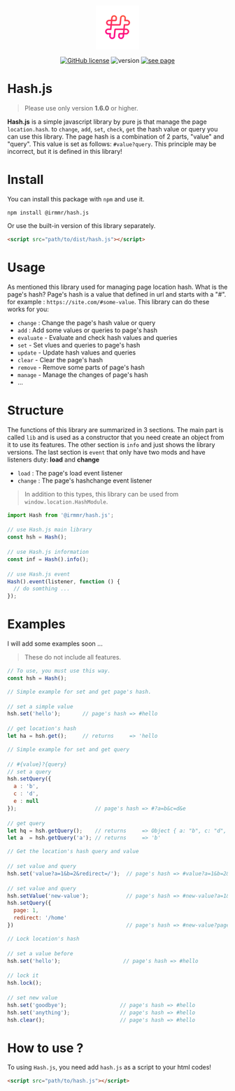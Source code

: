 <p align="center"><a href="https://irmmr.github.io/hash.js/" target="_blank"><img width="100" src="https://raw.githubusercontent.com/irmmr/hash.js/master/logo/logo.png" alt="Hash Js"></a></p>

<p align="center">
  <a href="https://github.com/irmmr/hash.js/blob/master/LICENSE"><img alt="GitHub license" src="https://img.shields.io/github/license/irmmr/hash.js"></a>
    <img alt="version" src="https://img.shields.io/static/v1?label=version&message=v1.6&color=success">
   <a href="https://irmmr.github.io/hash.js/" target="_blank">
    <img alt="see page" src="https://img.shields.io/static/v1?label=page&message=click%20here&color=yellow">
  </a>
</p>

# Hash.js
> Please use only version **1.6.0** or higher.

**Hash.js** is a simple javascript library by pure js that manage the page `location.hash`. to `change`, `add`, `set`, `check`, `get` the hash value or query you can use this library. The page hash is a combination of 2 parts, "value" and "query". This value is set as follows: `#value?query`. This principle may be incorrect, but it is defined in this library!

# Install
You can install this package with ‍‍`npm` and use it.

```
npm install @irmmr/hash.js
```

Or use the built-in version of this library separately.
```html
<script src="path/to/dist/hash.js"></script>
```

# Usage
As mentioned this library used for managing page location hash. What is the page's hash? Page's hash is a value that defined in url and starts with a "#". for example : `https://site.com/#some-value`.
This library can do these works for you:
- `change` : Change the page's hash value or query
- `add` : Add some values or queries to page's hash
- `evaluate` - Evaluate and check hash values and queries
- `set` - Set vlues and queries to page's hash
- `update` - Update hash values and queries
- `clear` - Clear the page's hash
- `remove` - Remove some parts of page's hash
- `manage` - Manage the changes of page's hash
- ...

# Structure
The functions of this library are summarized in 3 sections. The main part is called `lib` and is used as a constructor that you need create an object from it to use its features. The other section is `info` and just shows the library versions. The last section is `event` that only have two mods and have listeners duty: **load** and **change**
- `load` : The page's load event listener
- `change` : The page's hashchange event listener
> In addition to this types, this library can be used from `window.location.HashModule`.
```javascript
import Hash from '@irmmr/hash.js';

// use Hash.js main library
const hsh = Hash();

// use Hash.js information
const inf = Hash().info();

// use Hash.js event
Hash().event(listener, function () {
  // do somthing ...
});
```

# Examples
I will add some examples soon ...
> These do not include all features.
```javascript
// To use, you must use this way.
const hsh = Hash();
```
```javascript
// Simple example for set and get page's hash.

// set a simple value
hsh.set('hello');       // page's hash => #hello

// get location's hash
let ha = hsh.get();     // returns     => 'hello
```
```javascript
// Simple example for set and get query

// #{value}?{query}
// set a query
hsh.setQuery({
  a : 'b',
  c : 'd',
  e : null
});                         // page's hash => #?a=b&c=d&e

// get query
let hq = hsh.getQuery();    // returns     => Object { a: "b", c: "d", e: null }
let a  = hsh.getQuery('a'); // returns     => 'b'
```
```javascript
// Get the location's hash query and value

// set value and query
hsh.set('value?a=1&b=2&redirect=/');  // page's hash => #value?a=1&b=2&redirect=/

// set value and query
hsh.setValue('new-value');            // page's hash => #new-value?a=1&b=2&redirect=/
hsh.setQuery({
  page: 1,
  redirect: '/home'
})                                    // page's hash => #new-value?page=1&redirect=/home
```
```javascript
// Lock location's hash

// set a value before
hsh.set('hello');                    // page's hash => #hello

// lock it
hsh.lock();

// set new value
hsh.set('goodbye');                 // page's hash => #hello
hsh.set('anything');                // page's hash => #hello
hsh.clear();                        // page's hash => #hello
```

# How to use ?
To using `Hash.js`, you need add `hash.js` as a script to your html codes!
```html
<script src="path/to/hash.js"></script>
```

